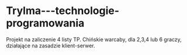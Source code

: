 # Trylma---technologie-programowania

Projekt na zaliczenie 4 listy TP. Chińskie warcaby, dla 2,3,4 lub 6 graczy, działające na zasadzie klient-serwer.
